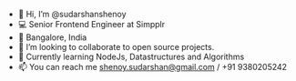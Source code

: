 - 👋 Hi, I’m @sudarshanshenoy
- 💻 Senior Frontend Engineer at Simpplr
- 📍 Bangalore, India
- 💞️ I’m looking to collaborate to open source projects.
- 🌱 Currently learning NodeJs, Datastructures and Algorithms
- 📫 You can reach me shenoy.sudarshan@gmail.com / +91 9380205242

<!---
sudarshanshenoy/sudarshanshenoy is a ✨ special ✨ repository because its `README.md` (this file) appears on your GitHub profile.
You can click the Preview link to take a look at your changes.
--->
